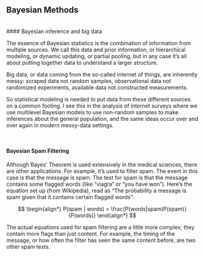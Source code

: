 ## Bayesian Methods

<br>
#### Bayesian inference and big data

The essence of Bayesian statistics is the combination of information from multiple sources. We call this data and prior information, or hierarchical modeling, or dynamic updating, or partial pooling, but in any case it’s all about putting together data to understand a larger structure. 

Big data, or data coming from the so-called internet of things, are inherently messy: scraped data not random samples, observational data not randomized experiments, available data not constructed measurements. 

So statistical modeling is needed to put data from these different sources on a common footing. I see this in the analysis of internet surveys where we use multilevel Bayesian models to use non-random samples to make inferences about the general population, and the same ideas occur over and over again in modern messy-data settings.

<br>

#### Bayesian Spam Filtering
Although Bayes’ Theorem is used extensively in the medical sciences, there are other applications. For example, it’s used to filter spam. The event in this case is that the message is spam. The test for spam is that the message contains some flagged words (like “viagra” or “you have won”). Here’s the equation set up (from Wikipedia), read as “The probability a message is spam given that it contains certain flagged words”:

$$
\begin{align*}
P(spam | words) = \frac{P(words|spam)P(spam)}{P(words)}
\end{align*}
$$

The actual equations used for spam filtering are a little more complex; they contain more flags than just content. For example, the timing of the message, or how often the filter has seen the same content before, are two other spam tests.